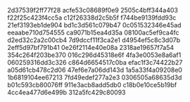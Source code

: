 2d37539f2ff77f28
acfe53c08689f0e9
2505c4bff344a403
f22f25c423f4cc5a
c12f26338d2c5b5f
f744be9139fdd93c
21ef3193eb1de904
bd1c3d561c079b47
0c051532346e45ad
eeaabe710d754555
ca9071b15ea4d35a
08100ac5ef9ca4fc
d2ed32c2a2c00cb4
7d9dccf11f3ca2e1
d4954ef5c8c3d07b
2eff5d97bf791b41
0e26f2114e40e08a
2318ae19657f7a54
354c264f203be370
016c296d45318e6f
4fa3e0053e8a6af1
060259316dd3c326
c864d6654517c0ba
efac1f3c74422b27
a05d61cb478c2d06
47ef6e7a06dd143d
1a5a33f4a09208e0
1b6819104ee67213
7fd49edef277a2e3
0306505a68635d3d
b01c593cb80076ff
911e3acb8add5db0
c18b0e10ce5b19bf
4cc4ea477d6e499b
312a5fc429c80093
